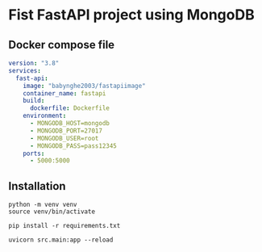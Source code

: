 # Fist FastAPI project using MongoDB

## Docker compose file

```yaml
version: "3.8"
services:
  fast-api:
    image: "babynghe2003/fastapiimage"
    container_name: fastapi
    build:
      dockerfile: Dockerfile
    environment:
      - MONGODB_HOST=mongodb
      - MONGODB_PORT=27017
      - MONGODB_USER=root
      - MONGODB_PASS=pass12345
    ports:
      - 5000:5000
```

## Installation

```
python -m venv venv
source venv/bin/activate

pip install -r requirements.txt

uvicorn src.main:app --reload
```
